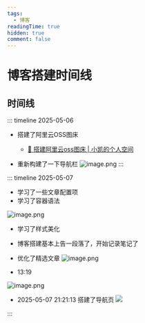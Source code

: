 ```yaml
---
tags:
  - 博客
readingTime: true
hidden: true
comment: false
---
```


# 博客搭建时间线

## 时间线
::: timeline 2025-05-06

- 搭建了阿里云OSS图床

   - [🔧 搭建阿里云oss图床 | 小凯的个人空间](http://localhost:5173/%E5%8D%9A%E5%AE%A2/%E6%90%AD%E5%BB%BA%E9%98%BF%E9%87%8C%E4%BA%91OSS%E5%9B%BE%E5%BA%8A.html)


- 重新构建了一下导航栏
  ![image.png](https://imgsbo.oss-cn-shanghai.aliyuncs.com/undefined20250506211006934.png)
:::

::: timeline 2025-05-07
- 学习了一些文章配置项
- 学习了容器语法


![image.png](https://imgsbo.oss-cn-shanghai.aliyuncs.com/undefined20250507111310979.png)

- 学习了样式美化
- 博客搭建基本上告一段落了，开始记录笔记了
- 优化了精选文章
	 ![image.png](https://imgsbo.oss-cn-shanghai.aliyuncs.com/undefined20250507130521581.png)

- 13:19

![image.png](https://imgsbo.oss-cn-shanghai.aliyuncs.com/undefined20250507131532881.png)

- 2025-05-07 21:21:13 
	搭建了导航页
	![](https://imgsbo.oss-cn-shanghai.aliyuncs.com/undefined20250507212059150.png)

:::